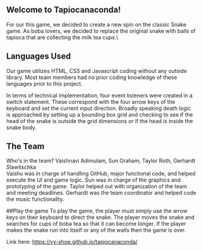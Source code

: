 ## Welcome to Tapiocanaconda!

For our this game, we decided to create a new spin on the classic Snake game. As boba lovers, we decided to replace the original snake with balls of tapioca that are collecting the milk tea cups.\

## Languages Used
Our game utilizes HTML, CSS and Javascript coding without any outside library. Most team members had no prior coding knowledge of these languages prior to this project. 

In terms of technical implementation, four event listeners were created in a switch statement. These correspond with the four arrow keys of the keyboard and set the current input direction. Broadly speaking death logic is approached by setting up a bounding box grid and checking to see if the head of the snake is outside the grid dimensions or if the head is inside the snake body. 

## The Team
Who's in the team? Vaishnavi Adimulam, Sun Graham, Taylor Roth, Gerhardt Slawitschka \
Vaishu was in charge of handling GitHub, major functional code, and helped execute the UI and game logic.
Sun was in charge of the graphics and prototyping of the game.
Taylor helped out with organization of the team and meeting deadlines.
Gerhardt was the team coordinator and helped code the music functionality.


##Play the game 
To play the game, the player must simply use the arrow keys on their keyboard to direct the snake. The player moves the snake and searches for cups of boba tea so that it can become longer. If the player makes the snake run into itself or any of the walls then the game is over.

Link here: https://vy-shoe.github.io/tapiocanaconda/


